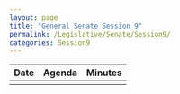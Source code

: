 ```yaml
---
layout: page
title: "General Senate Session 9"
permalink: /Legislative/Senate/Session9/
categories: Session9
---
```


| Date              | Agenda                                                  | Minutes                                                   |
| ----------------- | ------------------------------------------------------- | --------------------------------------------------------- |
|  |  |  |
